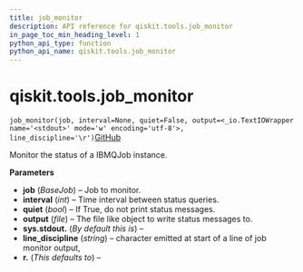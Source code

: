```yaml
---
title: job_monitor
description: API reference for qiskit.tools.job_monitor
in_page_toc_min_heading_level: 1
python_api_type: function
python_api_name: qiskit.tools.job_monitor
---
```


# qiskit.tools.job\_monitor

<span id="qiskit.tools.job_monitor" />

`job_monitor(job, interval=None, quiet=False, output=<_io.TextIOWrapper name='<stdout>' mode='w' encoding='utf-8'>, line_discipline='\r')`[GitHub](https://github.com/qiskit/qiskit/tree/stable/0.21/qiskit/tools/monitor/job_monitor.py "view source code")

Monitor the status of a IBMQJob instance.

**Parameters**

*   **job** (*BaseJob*) – Job to monitor.
*   **interval** (*int*) – Time interval between status queries.
*   **quiet** (*bool*) – If True, do not print status messages.
*   **output** (*file*) – The file like object to write status messages to.
*   **sys.stdout.** (*By default this is*) –
*   **line\_discipline** (*string*) – character emitted at start of a line of job monitor output,
*   **r.** (*This defaults to*) –

